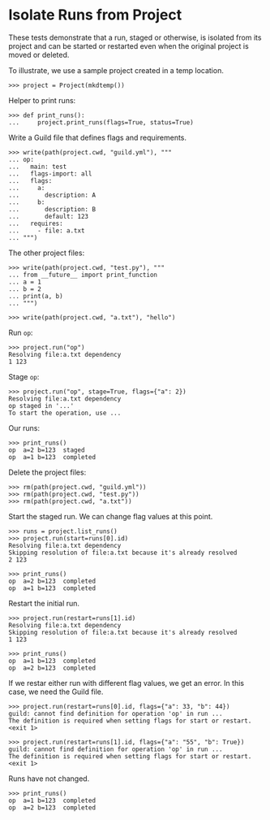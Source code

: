 # Isolate Runs from Project

These tests demonstrate that a run, staged or otherwise, is isolated
from its project and can be started or restarted even when the
original project is moved or deleted.

To illustrate, we use a sample project created in a temp location.

    >>> project = Project(mkdtemp())

Helper to print runs:

    >>> def print_runs():
    ...     project.print_runs(flags=True, status=True)

Write a Guild file that defines flags and requirements.

    >>> write(path(project.cwd, "guild.yml"), """
    ... op:
    ...   main: test
    ...   flags-import: all
    ...   flags:
    ...     a:
    ...       description: A
    ...     b:
    ...       description: B
    ...       default: 123
    ...   requires:
    ...     - file: a.txt
    ... """)

The other project files:

    >>> write(path(project.cwd, "test.py"), """
    ... from __future__ import print_function
    ... a = 1
    ... b = 2
    ... print(a, b)
    ... """)

    >>> write(path(project.cwd, "a.txt"), "hello")

Run `op`:

    >>> project.run("op")
    Resolving file:a.txt dependency
    1 123

Stage `op`:

    >>> project.run("op", stage=True, flags={"a": 2})
    Resolving file:a.txt dependency
    op staged in '...'
    To start the operation, use ...

Our runs:

    >>> print_runs()
    op  a=2 b=123  staged
    op  a=1 b=123  completed

Delete the project files:

    >>> rm(path(project.cwd, "guild.yml"))
    >>> rm(path(project.cwd, "test.py"))
    >>> rm(path(project.cwd, "a.txt"))

Start the staged run. We can change flag values at this point.

    >>> runs = project.list_runs()
    >>> project.run(start=runs[0].id)
    Resolving file:a.txt dependency
    Skipping resolution of file:a.txt because it's already resolved
    2 123

    >>> print_runs()
    op  a=2 b=123  completed
    op  a=1 b=123  completed

Restart the initial run.

    >>> project.run(restart=runs[1].id)
    Resolving file:a.txt dependency
    Skipping resolution of file:a.txt because it's already resolved
    1 123

    >>> print_runs()
    op  a=1 b=123  completed
    op  a=2 b=123  completed

If we restar either run with different flag values, we get an
error. In this case, we need the Guild file.

    >>> project.run(restart=runs[0].id, flags={"a": 33, "b": 44})
    guild: cannot find definition for operation 'op' in run ...
    The definition is required when setting flags for start or restart.
    <exit 1>

    >>> project.run(restart=runs[1].id, flags={"a": "55", "b": True})
    guild: cannot find definition for operation 'op' in run ...
    The definition is required when setting flags for start or restart.
    <exit 1>

Runs have not changed.

    >>> print_runs()
    op  a=1 b=123  completed
    op  a=2 b=123  completed
